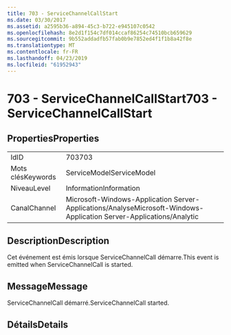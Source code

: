 ```yaml
---
title: 703 - ServiceChannelCallStart
ms.date: 03/30/2017
ms.assetid: a2595b36-a894-45c3-b722-e945107c0542
ms.openlocfilehash: 8e2d1f154c7df014ccaf86254c74510bcb659629
ms.sourcegitcommit: 9b552addadfb57fab0b9e7852ed4f1f1b8a42f8e
ms.translationtype: MT
ms.contentlocale: fr-FR
ms.lasthandoff: 04/23/2019
ms.locfileid: "61952943"
---
```

# <a name="703---servicechannelcallstart"></a><span data-ttu-id="160a9-102">703 - ServiceChannelCallStart</span><span class="sxs-lookup"><span data-stu-id="160a9-102">703 - ServiceChannelCallStart</span></span>
## <a name="properties"></a><span data-ttu-id="160a9-103">Properties</span><span class="sxs-lookup"><span data-stu-id="160a9-103">Properties</span></span>  
  
|||  
|-|-|  
|<span data-ttu-id="160a9-104">Id</span><span class="sxs-lookup"><span data-stu-id="160a9-104">ID</span></span>|<span data-ttu-id="160a9-105">703</span><span class="sxs-lookup"><span data-stu-id="160a9-105">703</span></span>|  
|<span data-ttu-id="160a9-106">Mots clés</span><span class="sxs-lookup"><span data-stu-id="160a9-106">Keywords</span></span>|<span data-ttu-id="160a9-107">ServiceModel</span><span class="sxs-lookup"><span data-stu-id="160a9-107">ServiceModel</span></span>|  
|<span data-ttu-id="160a9-108">Niveau</span><span class="sxs-lookup"><span data-stu-id="160a9-108">Level</span></span>|<span data-ttu-id="160a9-109">Information</span><span class="sxs-lookup"><span data-stu-id="160a9-109">Information</span></span>|  
|<span data-ttu-id="160a9-110">Canal</span><span class="sxs-lookup"><span data-stu-id="160a9-110">Channel</span></span>|<span data-ttu-id="160a9-111">Microsoft-Windows-Application Server-Applications/Analyse</span><span class="sxs-lookup"><span data-stu-id="160a9-111">Microsoft-Windows-Application Server-Applications/Analytic</span></span>|  
  
## <a name="description"></a><span data-ttu-id="160a9-112">Description</span><span class="sxs-lookup"><span data-stu-id="160a9-112">Description</span></span>  
 <span data-ttu-id="160a9-113">Cet événement est émis lorsque ServiceChannelCall démarre.</span><span class="sxs-lookup"><span data-stu-id="160a9-113">This event is emitted when ServiceChannelCall is started.</span></span>  
  
## <a name="message"></a><span data-ttu-id="160a9-114">Message</span><span class="sxs-lookup"><span data-stu-id="160a9-114">Message</span></span>  
 <span data-ttu-id="160a9-115">ServiceChannelCall démarré.</span><span class="sxs-lookup"><span data-stu-id="160a9-115">ServiceChannelCall started.</span></span>  
  
## <a name="details"></a><span data-ttu-id="160a9-116">Détails</span><span class="sxs-lookup"><span data-stu-id="160a9-116">Details</span></span>
